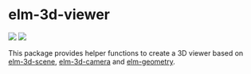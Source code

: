 # elm-3d-viewer

[![][badge-license]][license]
[![][badge-doc]][doc]

[badge-doc]: https://img.shields.io/badge/documentation-latest-yellow.svg?style=flat-square
[doc]: http://package.elm-lang.org/packages/mpizenberg/elm-3d-viewer/latest
[badge-license]: https://img.shields.io/badge/license-MPL--2.0-blue.svg?style=flat-square
[license]: https://www.mozilla.org/en-US/MPL/2.0/

This package provides helper functions to create a 3D viewer based on
[elm-3d-scene][elm-3d-scene], [elm-3d-camera][elm-3d-camera] and [elm-geometry][elm-geometry].

[elm-3d-scene]: https://package.elm-lang.org/packages/ianmackenzie/elm-3d-scene/latest/
[elm-3d-camera]: https://package.elm-lang.org/packages/ianmackenzie/elm-3d-camera/latest/
[elm-geometry]: https://package.elm-lang.org/packages/ianmackenzie/elm-geometry/latest/
